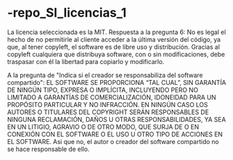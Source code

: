 # -repo_SI_licencias_1
La licencia seleccionada es la MIT.
Respuesta a la pregunta 6:
No es legal el hecho de no permitirle al cliente acceder a la última versión del código, ya que, al tener copyleft, el software es de libre uso y distribución. Gracias al copyleft cualquiera que distribuya software, con o sin modificaciones, debe traspasar con él la libertad para copiarlo y modificarlo.

A la pregunta de  "Indica si el creador se responsabiliza del software compartido":
EL SOFTWARE SE PROPORCIONA
“TAL CUAL”, SIN GARANTÍA DE NINGÚN TIPO,
EXPRESA O IMPLÍCITA, INCLUYENDO PERO NO
LIMITADO A GARANTÍAS DE COMERCIALIZACIÓN, IDONEIDAD PARA UN PROPÓSITO PARTICULAR Y NO INFRACCIÓN. EN NINGÚN CASO
LOS AUTORES O TITULARES DEL COPYRIGHT
SERÁN RESPONSABLES DE NINGUNA RECLAMACIÓN, DAÑOS U OTRAS RESPONSABILIDADES, YA SEA EN UN LITIGIO, AGRAVIO O DE
OTRO MODO, QUE SURJA DE O EN CONEXIÓN
CON EL SOFTWARE O EL USO U OTRO TIPO DE
ACCIONES EN EL SOFTWARE.
Asi que no, el autor o creador del software compartido no se hace responsable de ello.
